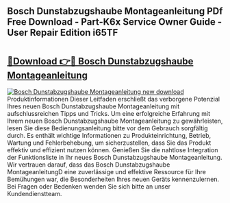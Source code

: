 ## Bosch Dunstabzugshaube Montageanleitung PDf Free Download - Part-K6x Service Owner Guide - User Repair Edition i65TF

# <h2><a href="http://df7tq4.blite.top/?on=Bosch+Dunstabzugshaube+Montageanleitung">🔗Download 👉🔴 Bosch Dunstabzugshaube Montageanleitung</a></h2>

[![Bosch Dunstabzugshaube Montageanleitung new download](https://i.imgur.com/lujVjoI.png)](http://df7tq4.blite.top/?on=Bosch+Dunstabzugshaube+Montageanleitung)
Produktinformationen Dieser Leitfaden erschließt das verborgene Potenzial Ihres neuen Bosch Dunstabzugshaube Montageanleitung mit aufschlussreichen Tipps und Tricks. Um eine erfolgreiche Erfahrung mit Ihrem neuen Bosch Dunstabzugshaube Montageanleitung zu gewährleisten, lesen Sie diese Bedienungsanleitung bitte vor dem Gebrauch sorgfältig durch. Es enthält wichtige Informationen zu Produkteinrichtung, Betrieb, Wartung und Fehlerbehebung, um sicherzustellen, dass Sie das Produkt effektiv und effizient nutzen können. Genießen Sie die nahtlose Integration der Funktionsliste in Ihr neues Bosch Dunstabzugshaube Montageanleitung. Wir vertrauen darauf, dass das Bosch Dunstabzugshaube MontageanleitungD eine zuverlässige und effektive Ressource für Ihre Bemühungen war, die Besonderheiten Ihres neuen Geräts kennenzulernen. Bei Fragen oder Bedenken wenden Sie sich bitte an unser Kundendienstteam.
